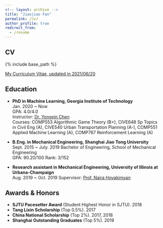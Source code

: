```yaml
---
<!-- layout: archive -->
title: "Jiaojiao Fan"
permalink: /cv/
author_profile: true
redirect_from:
  - /resume
---
```


## CV

{% include base_path %}

[My Curriculum Vitae, updated in 2021/06/20](http://sbyebss.github.io/files/Research_CV.pdf)

## Education

- **PhD in Machine Learning, Georgia Institute of Technology**  
  Jan. 2020 ~ Now  
  GPA: 4.0/4.0  
  Instructor: [Dr. Yongxin Chen](https://yongxin.ae.gatech.edu/)  
  Courses: COMP553 Algorithmic Game Theory (B+), CIVE648 Sp Topics in Civil Eng (A), CIVE540 Urban Transportation Planning (A-), COMP551 Applied Machine Learning (A), COMP767 Reinforcement Learning (A)

- **B.Eng. in Mechanical Engineering, Shanghai Jiao Tong University**  
  Sept. 2015 ~ July. 2019
  Bachelor of Engineering, School of Mechanical Engineering  
  GPA: 90.20/100 Rank: 3/152

- **Research assistant in Mechanical Engineering, University of Illinois at Urbana-Champaign**  
  Aug. 2019 ~ Oct. 2019
  Supervisor: [Prof. Naira Hovakimyan](http://naira.mechse.illinois.edu/sciencex_teams/naira-hovakimyan/)

## Awards & Honors

- **SJTU Pacesetter Award** (Student Highest Honor in SJTU). 2018
- **Tang Lixin Scholarship** (Top 0.5%). 2017
- **China National Scholarship** (Top 2%). 2017, 2018
- **Shanghai Outstanding Graduates** (Top 5%). 2019
